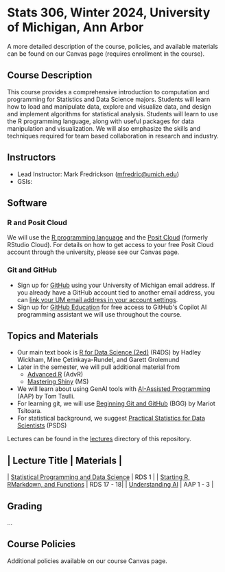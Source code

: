 # Stats 306, Winter 2024, University of Michigan, Ann Arbor

A more detailed description of the course, policies, and available materials can
be found on our Canvas page (requires enrollment in the course).

## Course Description

This course provides a comprehensive introduction to computation and programming
for Statistics and Data Science majors. Students will learn how to load and
manipulate data, explore and visualize data, and design and implement algorithms
for statistical analysis. Students will learn to use the R programming language,
along with useful packages for data manipulation and visualization. We will also
emphasize the skills and techniques required for team based collaboration in
research and industry.

## Instructors

* Lead Instructor: Mark Fredrickson (mfredric@umich.edu)
* GSIs: 

## Software

### R and Posit Cloud

We will use the [R programming language](https://www.r-project.org) and the [Posit Cloud](https://posit.cloud) (formerly RStudio Cloud). 
For details on how to get access to your free Posit Cloud account through the university, please see our Canvas page.

### Git and GitHub

* Sign up for [GitHub](https://github.com/) using your University of Michigan email address. If you already have a GitHub account tied to another email address, you can [link your UM email address in your account settings](https://github.com/settings/emails).
* Sign up for [GitHub Education](https://education.github.com/discount_requests/application) for free access to GitHub's Copilot AI programming assistant we will use throughout the course.

## Topics and Materials

* Our main text book is [R for Data Science (2ed)](https://r4ds.hadley.nz/) (R4DS) by Hadley Wickham, Mine Çetinkaya-Rundel, and Garett Grolemund 
* Later in the semester, we will pull additional material from
    * [Advanced R](https://adv-r.hadley.nz/index.html) (AdvR)
    * [Mastering Shiny](https://mastering-shiny.org/) (MS)
* We will learn about using GenAI tools with [AI-Assisted Programming](https://search.lib.umich.edu/catalog/record/99187979610106381) (AAP) by Tom Taulli.
* For learning git, we will use [Beginning Git and GitHub](https://search.lib.umich.edu/catalog/record/99187305231206381) (BGG) by
Mariot Tsitoara.
* For statistical background, we suggest [Practical Statistics for Data Scientists](https://search.lib.umich.edu/catalog/record/99187344801606381) (PSDS)

Lectures can be found in the [lectures](./lectures) directory of this repository.

| Lecture Title | Materials |
-------------------------------------------------------
| [Statistical Programming and Data Science](./lectures/lecture00.Rmd) | RDS 1 |
| [Starting R, RMarkdown, and Functions](./lectures/lecture01.Rmd) | RDS 17 - 18| 
| [Understanding AI](./lectures/lecture02.Rmd) | AAP 1 - 3 | 

## Grading

...


## Course Policies

Additional policies available on our course Canvas page.
